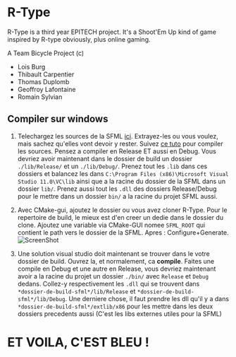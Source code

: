 R-Type
======

R-Type is a third year EPITECH project. It's a Shoot'Em Up kind of game inspired by R-type obviously, plus online gaming.

A Team Bicycle Project (c)
- Lois Burg
- Thibault Carpentier
- Thomas Duplomb
- Geoffroy Lafontaine
- Romain Sylvian

Compiler sur windows
--------------------

1. Telechargez les sources de la SFML [ici](https://github.com/LaurentGomila/SFML/tarball/master). Extrayez-les ou vous
voulez, mais sachez qu'elles vont devoir y rester.
Suivez [ce tuto](http://www.sfml-dev.org/tutorials/2.0/compile-with-cmake.php) pour compiler les sources. Pensez a
compiler en Release ET aussi en Debug. Vous devriez avoir maintenant dans le dossier de build un dossier `./lib/Release/`
et un `./lib/Debug/`. Prenez tout les `.lib` dans ces dossiers et balancez les dans 
`C:\Program Files (x86)\Microsoft Visual Studio 11.0\VC\lib` ainsi que a la racine du dossier de la SFML dans un dossier
`lib/`. Prenez aussi tout les `.dll` des dossiers Release/Debug pour le mettre dans un dossier `bin/` a la racine du projet
SFML aussi.

2. Avec CMake-gui, ajoutez le dossier ou vous avez cloner R-Type. Pour le repertoire de build, le mieux est d'en creer
un dedie dans le dossier du clone.
Ajoutez une variable via CMake-GUI nomee `SFML_ROOT` qui contient le path vers le dossier de la SFML. Apres : Configure+Generate.
![ScreenShot](https://github.com/tomahh/R-Type/raw/master/CMakeRType.png)

3. Une solution visual studio doit maintenant se trouver dans le votre dossier de build. Ouvrez la, et normalement, ca
**compile**. Faites une compile en Debug et une autre en Release, vous devriez maintenant avoir a la racine du projet un
dossier `./bin/` avec `Release` et `Debug` dedans. Collez-y respectivement les `.dll` qui se trouvent dans `*dossier-de-build-sfml*/lib/Release` et `*dossier-de-build-sfml*/lib/Debug`.
Une derniere chose, il faut prendre les dll qu'il y a dans `*dossier-de-build-sfml*/extlib/x86` pour les mettre dans les
deux dossiers precedents aussi (C'est les libs externes utiles pour la SFML)

ET VOILA, C'EST BLEU !
======================
